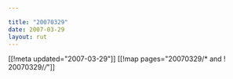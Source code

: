 ```yaml
---

title: "20070329"
date: 2007-03-29
layout: rut
---
```


[[!meta updated="2007-03-29"]]
[[!map pages="20070329/* and ! 20070329/*/*"]]
